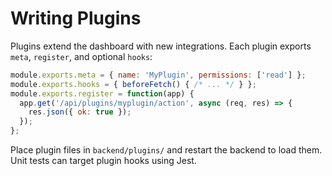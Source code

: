 # Writing Plugins

Plugins extend the dashboard with new integrations. Each plugin exports `meta`, `register`, and optional `hooks`:

```js
module.exports.meta = { name: 'MyPlugin', permissions: ['read'] };
module.exports.hooks = { beforeFetch() { /* ... */ } };
module.exports.register = function(app) {
  app.get('/api/plugins/myplugin/action', async (req, res) => {
    res.json({ ok: true });
  });
};
```

Place plugin files in `backend/plugins/` and restart the backend to load them.
Unit tests can target plugin hooks using Jest.
